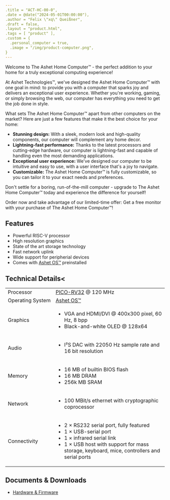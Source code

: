 ```yaml
---
.title = "ACT-HC-00-0",
.date = @date("2024-05-01T00:00:00"),
.author = "Felix \"xq\" Queißner",
.draft = false,
.layout = "product.html",
.tags = [ "product" ],
.custom = {
  .personal_computer = true,
  .image = "/img/product-computer.png",
}
---
```

<!-- <p>The Ashet&nbsp;Home&nbsp;Computer™ is the latest and greatest innovation by Ashet&nbsp;Techologies™.</p>

<p>It's a brand new home computer designed to <a href="https://knowyourmeme.com/memes/does-it-spark-joy" class="egg"
    target="_blank">spark joy</a> and bring you the best possible experience.</p> -->

Welcome to The Ashet Home Computer™ - the perfect addition to your home for a truly exceptional computing experience!

At Ashet Technologies™, we've designed the Ashet Home Computer™ with one goal in mind: to provide you with a computer
that sparks joy and delivers an exceptional user experience. Whether you're working, gaming, or simply browsing the
web, our computer has everything you need to get the job done in style.

What sets The Ashet Home Computer™ apart from other computers on the market? Here are just a few features that make
it the best choice for your home:

<ul>
  <li><b>Stunning design:</b> With a sleek, modern look and high-quality components, our computer will complement any
    home
    decor.</li>
  <li><b>Lightning-fast performance:</b> Thanks to the latest processors and cutting-edge hardware, our computer is
    lightning-fast and capable of handling even the most demanding applications.</li>
  <li><b>Exceptional user experience:</b> We've designed our computer to be intuitive and easy to use, with a user
    interface
    that's a joy to navigate.</li>
  <li><b>Customizable:</b> The Ashet Home Computer™ is fully customizable, so you can tailor it to your exact needs and
    preferences.</li>
</ul>

Don't settle for a boring, run-of-the-mill computer - upgrade to The Ashet Home Computer™ today and experience the difference for yourself!

Order now and take advantage of our limited-time offer: Get a free monitor with your purchase of The Ashet Home Computer™!

## Features

- Powerful RISC-V processor
- High resolution graphics
- State of the art storage technology
- Fast network uplink
- Wide support for peripherial devices
- Comes with <a href="product/ashet-os.htm">Ashet&nbsp;OS™</a> preinstalled

## Technical Details<

<table class="tech-details">
  <tr>
    <td>Processor</td>
    <td><a href="https://github.com/YosysHQ/picorv32" target="_blank">PICO-RV32</a> @ 120 MHz</td>
  </tr>
  <tr>
    <td>Operating&nbsp;System</td>
    <td><a href="product/ashet-os.htm">Ashet&nbsp;OS™</a></td>
  </tr>
  <tr>
    <td>Graphics</td>
    <td>
      <ul>
        <li>VGA and HDMI/DVI @ 400x300 pixel, 60 Hz, 8 bpp</li>
        <li>Black-and-white OLED @ 128x64</li>
      </ul>
    </td>
  </tr>
  <tr>
    <td>Audio</td>
    <td>
      <ul>
        <li>I²S DAC with 22050 Hz sample rate and 16 bit resolution</li>
      </ul>
    </td>
  </tr>
  <tr>
    <td>Memory</td>
    <td>
      <ul>
        <li>16 MB of builtin BIOS flash</li>
        <li>16 MB DRAM</li>
        <li>256k MB SRAM</li>
      </ul>
    </td>
  </tr>
  <tr>
    <td>Network</td>
    <td>
      <ul>
        <li>100 MBit/s ethernet with cryptographic coprocessor</li>
      </ul>
    </td>
  </tr>
  <tr>
    <td>Connectivity</td>
    <td>
      <ul>
        <li>2 × RS232 serial port, fully featured</li>
        <li>1 × USB-serial port</li>
        <li>1 × infrared serial link</li>
        <li>1 × USB host with support for mass storage, keyboard, mice, controllers and serial ports</li>
      </ul>
    </td>
  </tr>
</table>

## Documents & Downloads


- [Hardware & Firmware](https://github.com/Ashet-Technologies/Home-Computer)


